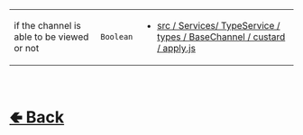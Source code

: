 <table>
<tr><td>

if the channel is able to be viewed or not<br>

</td><td> 

`Boolean`

</td><td>

- [src / Services/ TypeService / types / BaseChannel / custard / apply.js](https://github.com/paishee/noscord.js/blob/main/src/Services/TypeService/types/BaseChannel/custard/apply.js)

</td></tr>

</table>

<br> <h1> [🢀 Back](https://github.com/paishee/noscord.js/wiki/BaseChannel-Elements) </h1>